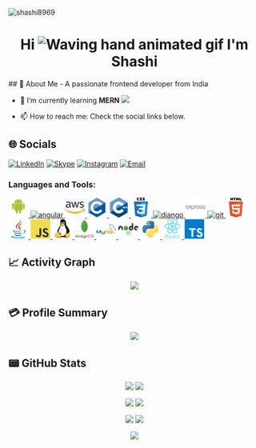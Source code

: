 <p align="left"> <img src="https://komarev.com/ghpvc/?username=shashi896&label=Views&color=blue&style=plastic&style=for-the-badge" alt="shashi8969" /> </p>

<h1 align="center">Hi <img src="https://raw.githubusercontent.com/nixin72/nixin72/master/wave.gif"
         alt="Waving hand animated gif"
         height="45"
         width="45" />  I'm Shashi</h1>
## 💫 About Me
- A passionate frontend developer from India

- 🌱 I’m currently learning **MERN** <img src="https://media.giphy.com/media/WUlplcMpOCEmTGBtBW/giphy.gif" width="30">

- 📫 How to reach me: Check the social links below.

## 🌐 Socials

[![LinkedIn](https://img.shields.io/badge/LinkedIn-0077B5?style=for-the-badge&logo=linkedin&logoColor=white)](https://linkedin.com/in/surajgirioffl)
[![Skype](https://img.shields.io/badge/Skype-009EDC?style=for-the-badge&logo=skype&logoColor=white)](https://join.skype.com/invite/ueCeIiuYjHSn)
[![Instagram](https://img.shields.io/badge/Instagram-d62976?style=for-the-badge&logo=instagram&logoColor=white)](https://instagram.com/surajgirioffl)
[![Email](https://img.shields.io/badge/email-477CE3?style=for-the-badge&logo=gmail&logoColor=white)](mailto:shashikumar10062@gmail.com)

<h3 align="left">Languages and Tools:</h3>
<p align="left"> <a href="https://developer.android.com" target="_blank" rel="noreferrer"> 
<img src="https://raw.githubusercontent.com/devicons/devicon/master/icons/android/android-original-wordmark.svg" alt="android" width="40" height="40"/> </a> <a href="https://angular.io" target="_blank" rel="noreferrer"> <img src="https://angular.io/assets/images/logos/angular/angular.svg" alt="angular" width="40" height="40"/> </a> <a href="https://aws.amazon.com" target="_blank" rel="noreferrer"> <img src="https://raw.githubusercontent.com/devicons/devicon/master/icons/amazonwebservices/amazonwebservices-original-wordmark.svg" alt="aws" width="40" height="40"/> </a> <a href="https://www.cprogramming.com/" target="_blank" rel="noreferrer"> <img src="https://raw.githubusercontent.com/devicons/devicon/master/icons/c/c-original.svg" alt="c" width="40" height="40"/> </a> <a href="https://www.w3schools.com/cpp/" target="_blank" rel="noreferrer"> <img src="https://raw.githubusercontent.com/devicons/devicon/master/icons/cplusplus/cplusplus-original.svg" alt="cplusplus" width="40" height="40"/> </a> <a href="https://www.w3schools.com/css/" target="_blank" rel="noreferrer"> <img src="https://raw.githubusercontent.com/devicons/devicon/master/icons/css3/css3-original-wordmark.svg" alt="css3" width="40" height="40"/> </a> <a href="https://www.djangoproject.com/" target="_blank" rel="noreferrer"> <img src="https://cdn.worldvectorlogo.com/logos/django.svg" alt="django" width="40" height="40"/> </a> <a href="https://expressjs.com" target="_blank" rel="noreferrer"> <img src="https://raw.githubusercontent.com/devicons/devicon/master/icons/express/express-original-wordmark.svg" alt="express" width="40" height="40"/> </a> <a href="https://git-scm.com/" target="_blank" rel="noreferrer"> <img src="https://www.vectorlogo.zone/logos/git-scm/git-scm-icon.svg" alt="git" width="40" height="40"/> </a> <a href="https://www.w3.org/html/" target="_blank" rel="noreferrer"> <img src="https://raw.githubusercontent.com/devicons/devicon/master/icons/html5/html5-original-wordmark.svg" alt="html5" width="40" height="40"/> </a> <a href="https://www.java.com" target="_blank" rel="noreferrer"> <img src="https://raw.githubusercontent.com/devicons/devicon/master/icons/java/java-original.svg" alt="java" width="40" height="40"/> </a> <a href="https://developer.mozilla.org/en-US/docs/Web/JavaScript" target="_blank" rel="noreferrer"> <img src="https://raw.githubusercontent.com/devicons/devicon/master/icons/javascript/javascript-original.svg" alt="javascript" width="40" height="40"/> </a> <a href="https://www.linux.org/" target="_blank" rel="noreferrer"> <img src="https://raw.githubusercontent.com/devicons/devicon/master/icons/linux/linux-original.svg" alt="linux" width="40" height="40"/> </a> <a href="https://www.mongodb.com/" target="_blank" rel="noreferrer"> <img src="https://raw.githubusercontent.com/devicons/devicon/master/icons/mongodb/mongodb-original-wordmark.svg" alt="mongodb" width="40" height="40"/> </a> <a href="https://www.mysql.com/" target="_blank" rel="noreferrer"> <img src="https://raw.githubusercontent.com/devicons/devicon/master/icons/mysql/mysql-original-wordmark.svg" alt="mysql" width="40" height="40"/> </a> <a href="https://nodejs.org" target="_blank" rel="noreferrer"> <img src="https://raw.githubusercontent.com/devicons/devicon/master/icons/nodejs/nodejs-original-wordmark.svg" alt="nodejs" width="40" height="40"/> </a> <a href="https://www.python.org" target="_blank" rel="noreferrer"> <img src="https://raw.githubusercontent.com/devicons/devicon/master/icons/python/python-original.svg" alt="python" width="40" height="40"/> </a> <a href="https://reactjs.org/" target="_blank" rel="noreferrer"> <img src="https://raw.githubusercontent.com/devicons/devicon/master/icons/react/react-original-wordmark.svg" alt="react" width="40" height="40"/> </a> <a href="https://www.typescriptlang.org/" target="_blank" rel="noreferrer"> <img src="https://raw.githubusercontent.com/devicons/devicon/master/icons/typescript/typescript-original.svg" alt="typescript" width="40" height="40"/> </a> </p>

## 📈 Activity Graph

<p align="center">
    <img src="https://github-readme-activity-graph.vercel.app/graph?username=shashi8969&bg_color=000000&color=fafe10&line=26fde4&point=ffffff&area=true&hide_border=true"/>
</p>

## 💳 Profile Summary

<p align="center">
  <img src="http://github-profile-summary-cards.vercel.app/api/cards/profile-details?username=shashi8969&theme=dark"/>
</p>

## 📟 GitHub Stats

<p align="center">
 <img width="48%" src="http://github-profile-summary-cards.vercel.app/api/cards/stats?username=shashi8969&theme=dark" />
 <img width="48%" src="http://github-profile-summary-cards.vercel.app/api/cards/productive-time?username=shashi8969&theme=dark&utcOffset=8" />
</p>

<p align="center">
 <img width="48%" src="http://github-profile-summary-cards.vercel.app/api/cards/repos-per-language?username=shashi8969&theme=dark" />
 <img width="48%" src="http://github-profile-summary-cards.vercel.app/api/cards/most-commit-language?username=shashi8969&theme=dark" />
</p>

<p align="center">
 <img width="48%" src="https://github-readme-stats.vercel.app/api?username=shashi8969&show_icons=true&theme=dark" />
 <img width="48%" src="https://github-readme-streak-stats.herokuapp.com/?user=shashi8969&theme=dark" />
</p>

<p align="center">
<img src="https://github-readme-stats.vercel.app/api/top-langs/?username=shashi8969&show_icons=true&hide_border=true&layout=compact&langs_count=8&theme=tokyonight">
<p align="center">
